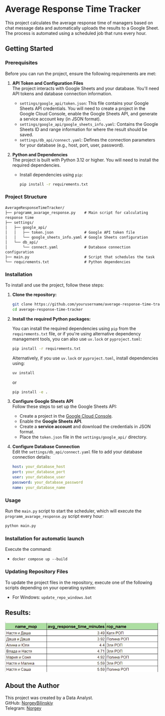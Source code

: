 # Average Response Time Tracker

This project calculates the average response time of managers based on chat message data and automatically uploads the results to a Google Sheet. The process is automated using a scheduled job that runs every hour.

## Getting Started

### Prerequisites

Before you can run the project, ensure the following requirements are met:

1. **API Token and Configuration Files**  
   The project interacts with Google Sheets and your database. You'll need API tokens and database connection information.

   - `settings/google_api/token.json`: This file contains your Google Sheets API credentials. You will need to create a project in the Google Cloud Console, enable the Google Sheets API, and generate a service account key (in JSON format).
   - `settings/google_api/google_sheets_info.yaml`: Contains the Google Sheets ID and range information for where the result should be saved.
   - `settings/db_api/connect.yaml`: Defines the connection parameters for your database (e.g., host, port, user, password).

2. **Python and Dependencies**  
   The project is built with Python 3.12 or higher. You will need to install the required dependencies.

   - Install dependencies using `pip`:
     ```bash
     pip install -r requirements.txt
     ```

### Project Structure

```plaintext
AverageResponseTimeTracker/
├── programm_avarage_response.py    # Main script for calculating response time
├── settings/
│   ├── google_api/
│   │   ├── token.json              # Google API token file
│   │   └── google_sheets_info.yaml # Google Sheets configuration
│   └── db_api/
│       └── connect.yaml            # Database connection configuration
├── main.py                         # Script that schedules the task
└── requirements.txt                # Python dependencies
```

### Installation

To install and use the project, follow these steps:

1. **Clone the repository:**

    ```bash
    git clone https://github.com/yourusername/average-response-time-tracker.git
    cd average-response-time-tracker
    ```

2. **Install the required Python packages:**

   You can install the required dependencies using `pip` from the `requirements.txt` file, or if you're using alternative dependency management tools, you can also use `uv.lock` or `pyproject.toml`:

    ```bash
    pip install -r requirements.txt
    ```

   Alternatively, if you use `uv.lock` or `pyproject.toml`, install dependencies using:

    ```bash
    uv install
    ```

    or

    ```bash
    pip install -e .
    ```


3. **Configure Google Sheets API**  
   Follow these steps to set up the Google Sheets API:

   - Create a project in the [Google Cloud Console](https://console.developers.google.com/).
   - Enable the **Google Sheets API**.
   - Create a **service account** and download the credentials in JSON format.
   - Place the `token.json` file in the `settings/google_api/` directory.

4. **Configure Database Connection**  
   Edit the `settings/db_api/connect.yaml` file to add your database connection details:

    ```yaml
    host: your_database_host
    port: your_database_port
    user: your_database_user
    password: your_database_password
    name: your_database_name
    ```

### Usage

Run the `main.py` script to start the scheduler, which will execute the `programm_avarage_response.py` script every hour:

```bash
python main.py
```
### Installation for automatic launch
Execute the command:
- `docker compose up --build`

### Updating Repository Files
To update the project files in the repository, execute one of the following scripts depending on your operating system:

- For Windows: `update_repo_windows.bat`

## Results:
![Example Plots](images_readme/results.jpg)

## About the Author

This project was created by a Data Analyst.  
GitHub: [NorgeyBilinskiy](https://github.com/NorgeyBilinskiy)  
Telegram: [Norgey](https://t.me/Norgey)

